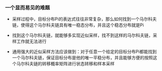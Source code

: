 ### 一个显而易见的难题

* 采样过程中，目标分布Pi的表达式往往非常复杂，那么如何找到一个马尔科夫链，使得这个马尔科夫链具有唯一稳态分布，并且这个稳态分布就是Pi
* 找到这个马尔科夫链，就能够多实现近似采样，找不到这样的马尔科夫链，采样工作就无法进行

* 通用强大的近似采样方法应该做到：对于任意一个给定的目标分布Pi都能找到一个马尔科夫链，保证目标分布是他的唯一平稳分布，并且能够方便的按照这个马尔科夫链的转移概率矩阵进行状态转移和样本采样